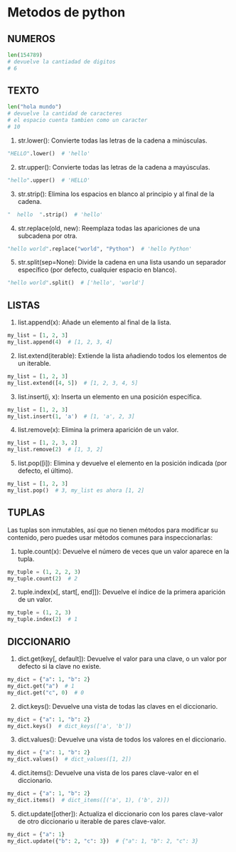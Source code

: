 # Metodos de python
## NUMEROS
```python
len(154789)
# devuelve la cantiadad de digitos
# 6
```
## TEXTO
```python
len("hola mundo")
# devuelve la cantidad de caracteres
# el espacio cuenta tambien como un caracter
# 10
```
1. str.lower(): Convierte todas las letras de la cadena a minúsculas.
```python
"HELLO".lower()  # 'hello'
``` 
2. str.upper(): Convierte todas las letras de la cadena a mayúsculas.
```python
"hello".upper()  # 'HELLO'
```
3. str.strip(): Elimina los espacios en blanco al principio y al final de la cadena.
```python
"  hello  ".strip()  # 'hello'
```   
4. str.replace(old, new): Reemplaza todas las apariciones de una subcadena por otra.
```python
"hello world".replace("world", "Python")  # 'hello Python'
```

5. str.split(sep=None): Divide la cadena en una lista usando un separador específico (por defecto, cualquier espacio en blanco).
```python
"hello world".split()  # ['hello', 'world']
```
## LISTAS  
1. list.append(x): Añade un elemento al final de la lista.
```python
my_list = [1, 2, 3]
my_list.append(4)  # [1, 2, 3, 4]
```
       
2. list.extend(iterable): Extiende la lista añadiendo todos los elementos de un iterable.
```python
my_list = [1, 2, 3]
my_list.extend([4, 5])  # [1, 2, 3, 4, 5]
``` 
3. list.insert(i, x): Inserta un elemento en una posición específica.
```python
my_list = [1, 2, 3]
my_list.insert(1, 'a')  # [1, 'a', 2, 3]
```      
4. list.remove(x): Elimina la primera aparición de un valor.
```python
my_list = [1, 2, 3, 2]
my_list.remove(2)  # [1, 3, 2]
```      

5. list.pop([i]): Elimina y devuelve el elemento en la posición indicada (por defecto, el último).
```python
my_list = [1, 2, 3]
my_list.pop()  # 3, my_list es ahora [1, 2]
```      
## TUPLAS
Las tuplas son inmutables, así que no tienen métodos para modificar su contenido, pero puedes usar métodos comunes para inspeccionarlas:

1. tuple.count(x): Devuelve el número de veces que un valor aparece en la tupla.
```python
my_tuple = (1, 2, 2, 3)
my_tuple.count(2)  # 2
```   
   
2. tuple.index(x[, start[, end]]): Devuelve el índice de la primera aparición de un valor.
```python
my_tuple = (1, 2, 3)
my_tuple.index(2)  # 1
```      
## DICCIONARIO
1. dict.get(key[, default]): Devuelve el valor para una clave, o un valor por defecto si la clave no existe.
```python
my_dict = {"a": 1, "b": 2}
my_dict.get("a")  # 1
my_dict.get("c", 0)  # 0
```       
2. dict.keys(): Devuelve una vista de todas las claves en el diccionario.
```python
my_dict = {"a": 1, "b": 2}
my_dict.keys()  # dict_keys(['a', 'b'])
```    
3. dict.values(): Devuelve una vista de todos los valores en el diccionario.
```python
my_dict = {"a": 1, "b": 2}
my_dict.values()  # dict_values([1, 2])
```      
4. dict.items(): Devuelve una vista de los pares clave-valor en el diccionario.
```python
my_dict = {"a": 1, "b": 2}
my_dict.items()  # dict_items([('a', 1), ('b', 2)])
```    
5. dict.update([other]): Actualiza el diccionario con los pares clave-valor de otro diccionario u iterable de pares clave-valor.
```python
my_dict = {"a": 1}
my_dict.update({"b": 2, "c": 3})  # {"a": 1, "b": 2, "c": 3}
```

